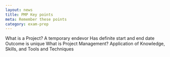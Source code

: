 ```yaml
---
layout: news
title: PMP Key points
meta: Remember these points
category: exam-prep
---
```

What is a Project?
	A temporary endevor
	Has definite start and end date
	Outcome is unique
What is Project Management?
	Application of
		Knowledge,
		Skills, and
		Tools and Techniques
